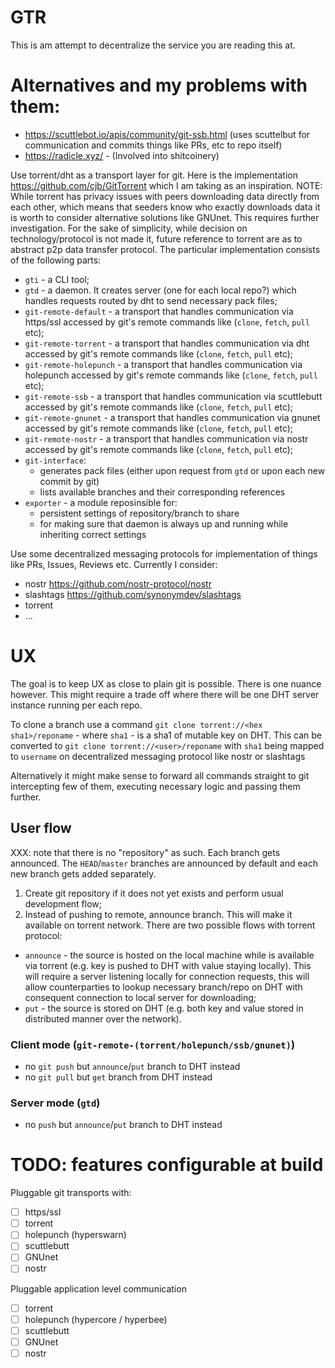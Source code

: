 # GTR

This is am attempt to decentralize the service you are reading this at.

# Alternatives and my problems with them:
- https://scuttlebot.io/apis/community/git-ssb.html (uses scuttelbut for communication and commits things like PRs, etc to repo itself)
- https://radicle.xyz/ - (Involved into shitcoinery)

Use torrent/dht as a transport layer for git. Here is the implementation https://github.com/cjb/GitTorrent which I am taking as an inspiration.
NOTE: While torrent has privacy issues with peers downloading data directly from each other, which means that seeders know who exactly downloads data it is worth to consider alternative solutions like GNUnet. This requires further investigation. For the sake of simplicity, while decision on technology/protocol is not made it, future reference to torrent are as to abstract p2p data transfer protocol.
The particular implementation consists of the following parts:
  - `gti` - a CLI tool;
  - `gtd` - a daemon. It creates server (one for each local repo?) which handles requests routed by dht to send necessary pack files;
  - `git-remote-default` - a transport that handles communication via https/ssl accessed by git's remote commands like (`clone`, `fetch`, `pull` etc);
  - `git-remote-torrent` - a transport that handles communication via dht accessed by git's remote commands like (`clone`, `fetch`, `pull` etc);
  - `git-remote-holepunch` - a transport that handles communication via holepunch accessed by git's remote commands like (`clone`, `fetch`, `pull` etc);
  - `git-remote-ssb` - a transport that handles communication via scuttlebutt accessed by git's remote commands like (`clone`, `fetch`, `pull` etc);
  - `git-remote-gnunet` - a transport that handles communication via gnunet accessed by git's remote commands like (`clone`, `fetch`, `pull` etc);
  - `git-remote-nostr` - a transport that handles communication via nostr accessed by git's remote commands like (`clone`, `fetch`, `pull` etc);
  - `git-interface`:
    - generates pack files (either upon request from `gtd` or upon each new commit by git)
    - lists available branches and their corresponding references
  - `exporter` - a module reposinsible for:
    - persistent settings of repository/branch to share
    - for making sure that daemon is always up and running while inheriting correct settings

Use some decentralized messaging protocols for implementation of things like PRs, Issues, Reviews etc. Currently I consider:
  - nostr https://github.com/nostr-protocol/nostr
  - slashtags https://github.com/synonymdev/slashtags
  - torrent
  - ...

# UX
The goal is to keep UX as close to plain git is possible. There is one nuance however. This might require a trade off where there will be one DHT server instance running per each repo.

To clone a branch use a command `git clone torrent://<hex sha1>/reponame` - where `sha1` - is a sha1 of mutable key on DHT. This can be converted to `git clone torrent://<user>/reponame` with `sha1` being mapped to `username` on decentralized messaging protocol like nostr or slashtags

Alternatively it might make sense to forward all commands straight to git intercepting few of them, executing necessary logic and passing them further.

## User flow
XXX: note that there is no "repository" as such. Each branch gets announced. The `HEAD`/`master` branches are announced by default and each new branch gets added separately.

1. Create git repository if it does not yet exists and perform usual development flow;
2. Instead of pushing to remote, announce branch. This will make it available on torrent network. There are two possible flows with torrent protocol:
  - `announce` - the source is hosted on the local machine while is available via torrent (e.g. key is pushed to DHT with value staying locally). This will require a server listening locally for connection requests, this will allow counterparties to lookup necessary branch/repo on DHT with consequent connection to local server for downloading;
  - `put` - the source is stored on DHT (e.g. both key and value stored in distributed manner over the network).

### Client mode (`git-remote-(torrent/holepunch/ssb/gnunet)`)
- no `git push` but `announce`/`put` branch to DHT instead
- no `git pull` but `get` branch from DHT instead

### Server mode (`gtd`)
- no `push` but `announce`/`put` branch to DHT instead

# TODO: features configurable at build

Pluggable git transports with:
- [ ] https/ssl
- [ ] torrent
- [ ] holepunch (hyperswarn)
- [ ] scuttlebutt
- [ ] GNUnet
- [ ] nostr

Pluggable application level communication
- [ ] torrent
- [ ] holepunch (hypercore / hyperbee)
- [ ] scuttlebutt
- [ ] GNUnet
- [ ] nostr
